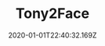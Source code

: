 ---
title: Tony2Face
date: "2020-01-01T22:40:32.169Z"
description: Artist
featuredImage: "./tony2face.jpg"
---